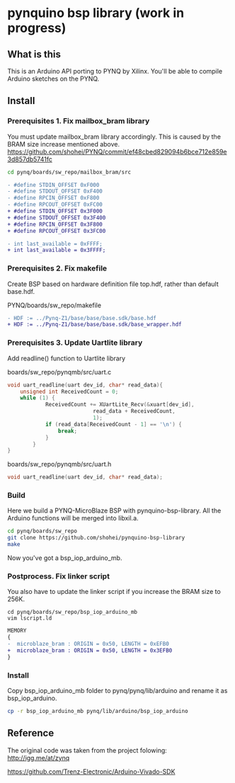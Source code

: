 # pynquino bsp library (work in progress)
## What is this
This is an Arduino API porting to PYNQ by Xilinx. You'll be able to compile Arduino sketches on the PYNQ.

## Install 

### Prerequisites 1. Fix mailbox_bram library
You must update mailbox_bram library accordingly. This is caused by the BRAM size increase mentioned above.
https://github.com/shohei/PYNQ/commit/ef48cbed829094b6bce712e859e3d857db5741fc
```sh
cd pynq/boards/sw_repo/mailbox_bram/src
```
```diff
- #define STDIN_OFFSET 0xF000
- #define STDOUT_OFFSET 0xF400
- #define RPCIN_OFFSET 0xF800
- #define RPCOUT_OFFSET 0xFC00
+ #define STDIN_OFFSET 0x3F000
+ #define STDOUT_OFFSET 0x3F400
+ #define RPCIN_OFFSET 0x3F800
+ #define RPCOUT_OFFSET 0x3FC00
```
```diff
- int last_available = 0xFFFF;
+ int last_available = 0x3FFFF;
```

### Prerequisites 2. Fix makefile
Create BSP based on hardware definition file top.hdf, rather than default base.hdf.

PYNQ/boards/sw_repo/makefile
```diff
- HDF := ../Pynq-Z1/base/base/base.sdk/base.hdf
+ HDF := ../Pynq-Z1/base/base/base.sdk/base_wrapper.hdf
```

### Prerequisites 3. Update Uartlite library
Add readline() function to Uartlite library

boards/sw_repo/pynqmb/src/uart.c
```c
void uart_readline(uart dev_id, char* read_data){
    unsigned int ReceivedCount = 0;
    while (1) {
            ReceivedCount += XUartLite_Recv(&xuart[dev_id],
                           read_data + ReceivedCount,
                           1);
            if (read_data[ReceivedCount - 1] == '\n') {
                break;
            }
        }
}
```
boards/sw_repo/pynqmb/src/uart.h
```c
void uart_readline(uart dev_id, char* read_data);
```

### Build 
Here we build a PYNQ-MicroBlaze BSP with pynquino-bsp-library. All the Arduino functions will be merged into libxil.a.
```sh
cd pynq/boards/sw_repo
git clone https://github.com/shohei/pynquino-bsp-library
make
```
Now you've got a bsp_iop_arduino_mb. 

### Postprocess. Fix linker script
You also have to update the linker script if you increase the BRAM size to 256K. 
```
cd pynq/boards/sw_repo/bsp_iop_arduino_mb
vim lscript.ld
```
```diff
MEMORY
{
-  microblaze_bram : ORIGIN = 0x50, LENGTH = 0xEFB0
+  microblaze_bram : ORIGIN = 0x50, LENGTH = 0x3EFB0
}
```

### Install
Copy bsp_iop_arduino_mb folder to pynq/pynq/lib/arduino and rename it as bsp_iop_arduino.
```sh
cp -r bsp_iop_arduino_mb pynq/lib/arduino/bsp_iop_arduino
```
## Reference
The original code was taken from the project folowing:
http://igg.me/at/zynq

https://github.com/Trenz-Electronic/Arduino-Vivado-SDK
